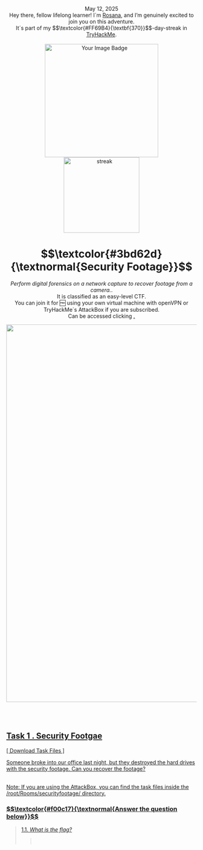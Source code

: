 <p align="center">May 12, 2025<br>
Hey there, fellow lifelong learner! I´m <a href="https://www.linkedin.com/in/rosanafssantos/">Rosana</a>, and I’m genuinely excited to join you on this adventure.<br>
It´s part of my $$\textcolor{#FF69B4}{\textbf{370}}$$-day-streak in  <a href="https://tryhackme.com">TryHackMe</a>.<br><br>
<img width="300px" src="" alt="Your Image Badge"><br>
<img width="200px" src="https://github.com/user-attachments/assets/62cf4572-71af-43ed-898e-31c0887632ce" alt="streak"></p>
<h1 align="center"> $$\textcolor{#3bd62d}{\textnormal{Security Footage}}$$</h1>
<p align="center"><em>Perform digital forensics on a network capture to recover footage from a camera.</em>.<br>
It is classified as an easy-level CTF.<br>
You can join it for 🆓 using your own virtual machine with openVPN or TryHackMe´s AttackBox if you are subscribed.<br>
Can be accessed clicking  <a href="https://tryhackme.com/room/securityfootage"</a>.</p>

<p align="center"> <img width="1000px" src=""> </p>


<br>
<br>

<h2>Task 1 . Security Footgae</h2>

<p>[  Download Task Files  ]</p>

<p>Someone broke into our office last night, but they destroyed the hard drives with the security footage. Can you recover the footage?<br><br>

Note: If you are using the AttackBox, you can find the task files inside the /root/Rooms/securityfootage/ directory.</p>


<h3 align="left"> $$\textcolor{#f00c17}{\textnormal{Answer the question below}}$$ </h3>

> 1.1. <em>What is the flag?</em><a id='1.1'></a>
>> <code><strong></strong></code><br>

<br>





